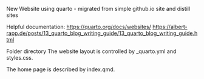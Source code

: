 New Website using quarto - migrated from simple github.io site and distill sites

Helpful documentation:
https://quarto.org/docs/websites/
https://albert-rapp.de/posts/13_quarto_blog_writing_guide/13_quarto_blog_writing_guide.html

Folder directory
The website layout is controlled by _quarto.yml and styles.css. 

The home page is described by index.qmd. 

